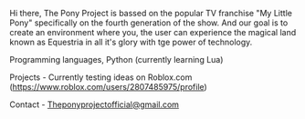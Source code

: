 Hi there, The Pony Project is bassed
on the popular TV franchise "My Little Pony"
specifically on the fourth generation of the show. 
And our goal is to create an environment where
you, the user can experience the magical land
known as Equestria in all it's glory with tge power
of technology. 

Programming languages, Python (currently learning Lua)

Projects - Currently testing ideas on Roblox.com (https://www.roblox.com/users/2807485975/profile)

Contact - Theponyprojectofficial@gmail.com 
